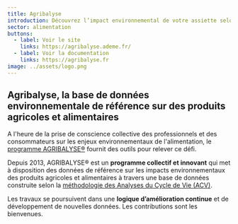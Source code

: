 ```yaml
---
title: Agribalyse
introduction: Découvrez l’impact environnemental de votre assiette selon les indicateurs ACV
sector: alimentation
buttons:
  - label: Voir le site
    links: https://agribalyse.ademe.fr/
  - label: Voir la documentation
    links: https://agribalyse.fr
image: ../assets/logo.png
---
```

## Agribalyse, la base de données environnementale de référence sur des produits agricoles et alimentaires

A l'heure de la prise de conscience collective des professionnels et des consommateurs sur les enjeux environnementaux de l'alimentation, le [programme AGRIBALYSE®](<>) fournit des outils pour relever ce défi. 

Depuis 2013, AGRIBALYSE® est un **programme collectif et innovant** qui met à disposition des données de référence sur les impacts environnementaux des produits agricoles et alimentaires à travers une base de données construite selon la [méthodologie des Analyses du Cycle de Vie (ACV)](<>). 

Les travaux se poursuivent dans une **logique d’amélioration continue** et de développement de nouvelles données. Les contributions sont les bienvenues.